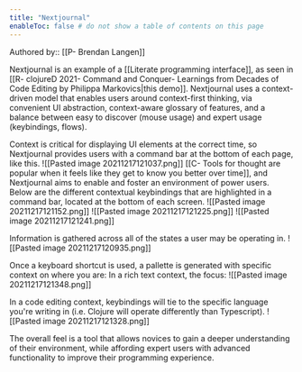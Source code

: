 ```yaml
---
title: "Nextjournal"
enableToc: false # do not show a table of contents on this page
---
```

Authored by:: [[P- Brendan Langen]]

Nextjournal is an example of a [[Literate programming interface]], as seen in [[R- clojureD 2021- Command and Conquer- Learnings from Decades of Code Editing by Philippa Markovics|this demo]]. Nextjournal uses a context-driven model that enables users around context-first thinking, via convenient UI abstraction, context-aware glossary of features, and a balance between easy to discover (mouse usage) and expert usage (keybindings, flows).


Context is critical for displaying UI elements at the correct time, so Nextjournal provides users with a command bar at the bottom of each page, like this. 
![[Pasted image 20211217121037.png]]
[[C- Tools for thought are popular when it feels like they get to know you better over time]], and Nextjournal aims to enable and foster an environment of power users. Below are the different contextual keybindings that are highlighted in a command bar, located at the bottom of each screen. 
![[Pasted image 20211217121152.png]]
![[Pasted image 20211217121225.png]]
![[Pasted image 20211217121241.png]]

Information is gathered across all of the states a user may be operating in.
![[Pasted image 20211217120935.png]]

Once a keyboard shortcut is used, a pallette is generated with specific context on where you are: 
In a rich text context, the focus:
![[Pasted image 20211217121348.png]]

In a code editing context, keybindings will tie to the specific language you're writing in (i.e. Clojure will operate differently than Typescript).
![[Pasted image 20211217121328.png]]

The overall feel is a tool that allows novices to gain a deeper understanding of their environment, while affording expert users with advanced functionality to improve their programming experience. 
